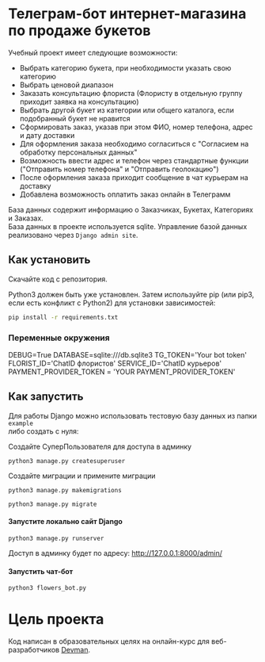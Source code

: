 # Телеграм-бот интернет-магазина по продаже букетов

Учебный проект имеет следующие возможности:
* Выбрать категорию букета, при необходимости указать свою категорию
* Выбрать ценовой диапазон
* Заказать консультацию флориста (Флористу в отдельную группу приходит заявка на консультацию)
* Выбрать другой букет из категории или общего каталога, если подобранный букет не нравится
* Сформировать заказ, указав при этом ФИО, номер телефона, адрес и дату доставки
* Для оформления заказа необходимо согласиться с "Согласием на обработку персональных данных"
* Возможность ввести адрес и телефон через стандартные функции ("Отправить номер телефона" и "Отправить геолокацию")
* После оформления заказа приходит сообщение в чат курьерам на доставку
* Добавлена возможность оплатить заказ онлайн в Телеграмм

База данных содержит информацию о Заказчиках, Букетах, Категориях и Заказах.  
База данных в проекте используется sqlite. Управление базой данных реализовано через `Django admin site`.

## Как установить

Скачайте код с репозитория.

Python3 должен быть уже установлен. Затем используйте pip (или pip3, если есть конфликт с Python2) для установки зависимостей:

```bash
pip install -r requirements.txt
```

### Переменные окружения

DEBUG=True
DATABASE=sqlite:///db.sqlite3
TG_TOKEN='Your bot token'
FLORIST_ID='ChatID флористов'
SERVICE_ID='ChatID курьеров'
PAYMENT_PROVIDER_TOKEN = 'YOUR PAYMENT_PROVIDER_TOKEN'

## Как запустить

Для работы Django можно использовать тестовую базу данных из папки `example`  
либо создать с нуля:

Создайте СуперПользователя для доступа в админку
```
python3 manage.py createsuperuser
```

Создайте миграции и примените миграции
```
python3 manage.py makemigrations
```
```
python3 manage.py migrate
```

#### Запустите локально сайт Django
```
python3 manage.py runserver
```
Доступ в админку будет по адресу: http://127.0.0.1:8000/admin/

#### Запустить чат-бот

```
python3 flowers_bot.py
```

# Цель проекта

Код написан в образовательных целях на онлайн-курс для веб-разработчиков [Devman](dvmn.org).
